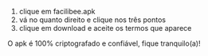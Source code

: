 1. clique em facilibee.apk
2. vá no quanto direito e clique nos três pontos
3. clique em download e aceite os termos que aparece

O apk é 100% criptografado e confiável, fique tranquilo(a)!
